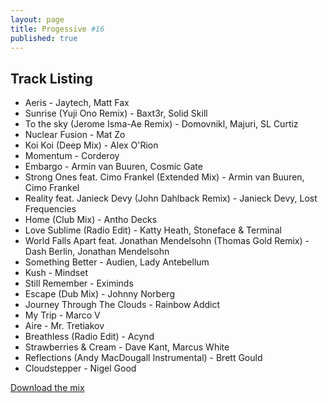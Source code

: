 ```yaml
---
layout: page
title: Progessive #16
published: true
---
```


## Track Listing

* Aeris - Jaytech, Matt Fax
* Sunrise (Yuji Ono Remix) - Baxt3r, Solid Skill
* To the sky (Jerome Isma-Ae Remix) - Domovnikl, Majuri, SL Curtiz
* Nuclear Fusion - Mat Zo
* Koi Koi (Deep Mix) - Alex O'Rion
* Momentum - Corderoy
* Embargo - Armin van Buuren, Cosmic Gate
* Strong Ones feat. Cimo Frankel (Extended Mix) - Armin van Buuren, Cimo Frankel
* Reality feat. Janieck Devy (John Dahlback Remix) - Janieck Devy, Lost Frequencies
* Home (Club Mix) - Antho Decks
* Love Sublime (Radio Edit) - Katty Heath, Stoneface & Terminal
* World Falls Apart feat. Jonathan Mendelsohn (Thomas Gold Remix) - Dash Berlin, Jonathan Mendelsohn
* Something Better - Audien, Lady Antebellum
* Kush - Mindset
* Still Remember - Eximinds
* Escape (Dub Mix) - Johnny Norberg
* Journey Through The Clouds - Rainbow Addict
* My Trip - Marco V
* Aire - Mr. Tretiakov
* Breathless (Radio Edit) - Acynd
* Strawberries & Cream - Dave Kant, Marcus White
* Reflections (Andy MacDougall Instrumental) - Brett Gould
* Cloudstepper - Nigel Good

[Download the mix](https://dl.dropboxusercontent.com/u/3308516/Mixes/Progressive-16.mp3)

